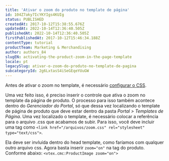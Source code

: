 ```yaml
---
title: 'Ativar o zoom do produto no template de página'
id: 104Z7aky7IcYKYIgs4KUIg
status: PUBLISHED
createdAt: 2017-10-12T15:38:55.676Z
updatedAt: 2022-10-14T12:36:40.505Z
publishedAt: 2022-10-14T12:36:40.505Z
firstPublishedAt: 2017-10-12T15:46:34.188Z
contentType: tutorial
productTeam: Marketing & Merchandising
author: authors_84
slugEN: activating-the-product-zoom-in-the-page-template
locale: pt
legacySlug: ativar-o-zoom-do-produto-no-template-de-pagina
subcategoryId: 2g6LxtasS4iSeGEqeYUuGW
---
```


Antes de ativar o zoom no template, é necessário [configurar o CSS](https://developers.vtex.com/vtex-developer-docs/docs/setting-up-the-zoom).

Uma vez feito isso, é preciso inserir o controle que ativa o zoom no template da página de produto. O processo para isso também acontece dentro do _Gerenciador do Portal_, só que dessa vez localizando o template de página de produto que deve estar dentro da pasta _Portal > Templates de Página_. Uma vez localizado o template, é necessário colocar a referência para o arquivo .css que acabamos de subir. Para isso, você deve incluir uma tag como `<link href="/arquivos/zoom.css" rel="stylesheet" type="text/css">`.

Ela deve ser invluída dentro do head template, como faríamos com qualquer outro arquivo css. Agora basta inserir `zoom="on"` na tag do produto. Conforme abaixo:
`<vtex.cmc:ProductImage zoom="on">`
